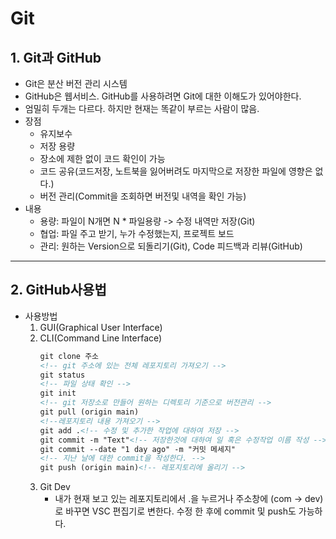 # Git

## 1. Git과 GitHub

- Git은 분산 버전 관리 시스템
- GitHub은 웹서비스. GitHub를 사용하려면 Git에 대한 이해도가 있어야한다.
- 엄밀히 두개는 다르다. 하지만 현재는 똑같이 부르는 사람이 많음.
- 장점
  - 유지보수
  - 저장 용량
  - 장소에 제한 없이 코드 확인이 가능
  - 코드 공유(코드저장, 노트북을 잃어버려도 마지막으로 저장한 파일에 영향은 없다.)
  - 버전 관리(Commit을 조회하면 버전및 내역을 확인 가능)
- 내용
  - 용량: 파일이 N개면 N \* 파일용량 -> 수정 내역만 저장(Git)
  - 협업: 파일 주고 받기, 누가 수정했는지, 프로젝트 보드
  - 관리: 원하는 Version으로 되돌리기(Git), Code 피드백과 리뷰(GitHub)

---

## 2. GitHub사용법

- 사용방법
  1. GUI(Graphical User Interface)
  2. CLI(Command Line Interface)
     ```html
     git clone 주소
     <!-- git 주소에 있는 전체 레포지토리 가져오기 -->
     git status
     <!-- 파일 상태 확인 -->
     git init
     <!-- git 저장소로 만들어 원하는 디렉토리 기준으로 버전관리 -->
     git pull (origin main)
     <!--레포지토리 내용 가져오기 -->
     git add .<!-- 수정 및 추가한 작업에 대하여 저장 -->
     git commit -m "Text"<!-- 저장한것에 대하여 일 혹은 수정작업 이름 작성 -->
     git commit --date "1 day ago" -m "커밋 메세지"
     <!-- 지난 날에 대한 commit을 작성한다. -->
     git push (origin main)<!-- 레포지토리에 올리기 -->
     ```
  3. Git Dev
     - 내가 현재 보고 있는 레포지토리에서 .을 누르거나 주소창에 (com -> dev)로 바꾸면 VSC 편집기로 변한다. 수정 한 후에 commit 및 push도 가능하다.
